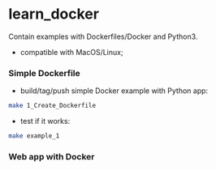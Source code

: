 # learn_docker
Contain examples with Dockerfiles/Docker and Python3.
- compatible with MacOS/Linux;

### Simple Dockerfile
- build/tag/push simple Docker example with Python app:
```bash
make 1_Create_Dockerfile
```
- test if it works:
```bash
make example_1
```

### Web app with Docker
